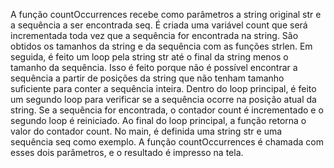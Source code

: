 A função countOccurrences recebe como parâmetros a string original str e a sequência a ser encontrada seq.
É criada uma variável count que será incrementada toda vez que a sequência for encontrada na string.
São obtidos os tamanhos da string e da sequência com as funções strlen.
Em seguida, é feito um loop pela string str até o final da string menos o tamanho da sequência. Isso é feito porque não é possível encontrar a sequência a partir de posições da string que não tenham tamanho suficiente para conter a sequência inteira.
Dentro do loop principal, é feito um segundo loop para verificar se a sequência ocorre na posição atual da string.
Se a sequência for encontrada, o contador count é incrementado e o segundo loop é reiniciado.
Ao final do loop principal, a função retorna o valor do contador count.
No main, é definida uma string str e uma sequência seq como exemplo.
A função countOccurrences é chamada com esses dois parâmetros, e o resultado é impresso na tela.